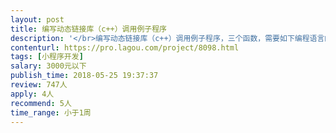 ```yaml
---                
layout: post       
title: 编写动态链接库（c++）调用例子程序           
description: '</br>编写动态链接库（c++）调用例子程序，三个函数，需要如下编程语言的例子程序：1.按键精灵；2.易语言；3.TC简单语言；4.JAVA；5.VB6.0；6.Python；7.Delphi；8.PHP；9.Node.js。能提供一种或者几种编程语言的例子均可。</br>'     
contenturl: https://pro.lagou.com/project/8098.html      
tags: [小程序开发]            
salary: 3000元以下          
publish_time: 2018-05-25 19:37:37         
review: 747人                   
apply: 4人                   
recommend: 5人                   
time_range: 小于1周              
---                 
```


